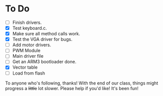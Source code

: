 To Do
==========================================

- [ ] Finish drivers.
 - [x] Test keyboard.c.
 - [x] Make sure all method calls work.
 - [x] Test the VGA driver for bugs.
 - [ ] Add motor drivers.
  - [ ] PWM Module
  - [ ] Main driver file
- [ ] Get an ARM3 bootloader done.
 - [x] Vector table
 - [ ] Load from flash

To anyone who's following, thanks! With the end of our class, things might progress a ~~little~~ lot slower. Please help if you'd like! It's been fun!
